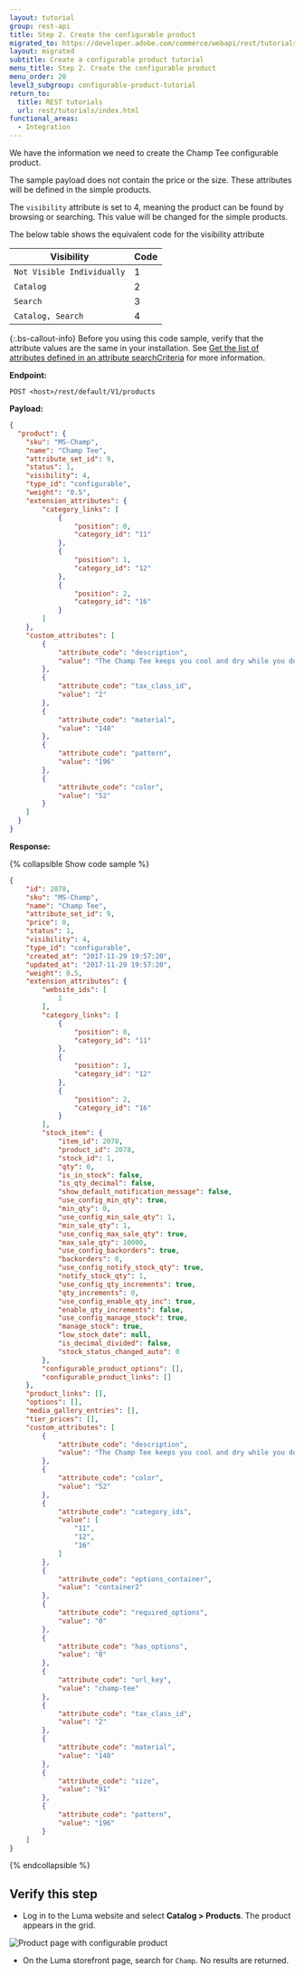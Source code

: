 ```yaml
---
layout: tutorial
group: rest-api
title: Step 2. Create the configurable product
migrated_to: https://developer.adobe.com/commerce/webapi/rest/tutorials/configurable-product/create-configurable-product/
layout: migrated
subtitle: Create a configurable product tutorial
menu_title: Step 2. Create the configurable product
menu_order: 20
level3_subgroup: configurable-product-tutorial
return_to:
  title: REST tutorials
  url: rest/tutorials/index.html
functional_areas:
  - Integration
---
```


We have the information we need to create the Champ Tee configurable product.

The sample payload does not contain the price or the size. These attributes will be defined in the simple products.

The `visibility` attribute is set to 4, meaning the product can be found by browsing or searching. This value will be changed for the simple products.

The below table shows the equivalent code for the visibility attribute

Visibility | Code
--- | ---
`Not Visible Individually` | 1
`Catalog` | 2
`Search` | 3
`Catalog, Search` | 4

{:.bs-callout-info}
Before you using this code sample, verify that the attribute values are the same in your installation. See [Get the list of attributes defined in an attribute searchCriteria](https://developer.adobe.com/commerce/webapi/rest/tutorials/configurable-product/plan-product) for more information.

**Endpoint:**

`POST <host>/rest/default/V1/products`

**Payload:**

```json
{
  "product": {
    "sku": "MS-Champ",
    "name": "Champ Tee",
    "attribute_set_id": 9,
    "status": 1,
    "visibility": 4,
    "type_id": "configurable",
    "weight": "0.5",
    "extension_attributes": {
        "category_links": [
            {
                "position": 0,
                "category_id": "11"
            },
            {
                "position": 1,
                "category_id": "12"
            },
            {
                "position": 2,
                "category_id": "16"
            }
        ]
    },
    "custom_attributes": [
        {
            "attribute_code": "description",
            "value": "The Champ Tee keeps you cool and dry while you do your thing. Let everyone know who you are by adding your name on the back for only $10."
        },
        {
            "attribute_code": "tax_class_id",
            "value": "2"
        },
        {
            "attribute_code": "material",
            "value": "148"
        },
        {
            "attribute_code": "pattern",
            "value": "196"
        },
        {
            "attribute_code": "color",
            "value": "52"
        }
    ]
  }
}
```

**Response:**

{% collapsible Show code sample %}
```json
{
    "id": 2078,
    "sku": "MS-Champ",
    "name": "Champ Tee",
    "attribute_set_id": 9,
    "price": 0,
    "status": 1,
    "visibility": 4,
    "type_id": "configurable",
    "created_at": "2017-11-29 19:57:20",
    "updated_at": "2017-11-29 19:57:20",
    "weight": 0.5,
    "extension_attributes": {
        "website_ids": [
            1
        ],
        "category_links": [
            {
                "position": 0,
                "category_id": "11"
            },
            {
                "position": 1,
                "category_id": "12"
            },
            {
                "position": 2,
                "category_id": "16"
            }
        ],
        "stock_item": {
            "item_id": 2078,
            "product_id": 2078,
            "stock_id": 1,
            "qty": 0,
            "is_in_stock": false,
            "is_qty_decimal": false,
            "show_default_notification_message": false,
            "use_config_min_qty": true,
            "min_qty": 0,
            "use_config_min_sale_qty": 1,
            "min_sale_qty": 1,
            "use_config_max_sale_qty": true,
            "max_sale_qty": 10000,
            "use_config_backorders": true,
            "backorders": 0,
            "use_config_notify_stock_qty": true,
            "notify_stock_qty": 1,
            "use_config_qty_increments": true,
            "qty_increments": 0,
            "use_config_enable_qty_inc": true,
            "enable_qty_increments": false,
            "use_config_manage_stock": true,
            "manage_stock": true,
            "low_stock_date": null,
            "is_decimal_divided": false,
            "stock_status_changed_auto": 0
        },
        "configurable_product_options": [],
        "configurable_product_links": []
    },
    "product_links": [],
    "options": [],
    "media_gallery_entries": [],
    "tier_prices": [],
    "custom_attributes": [
        {
            "attribute_code": "description",
            "value": "The Champ Tee keeps you cool and dry while you do your thing. Let everyone know who you are by adding your name on the back for only $10."
        },
        {
            "attribute_code": "color",
            "value": "52"
        },
        {
            "attribute_code": "category_ids",
            "value": [
                "11",
                "12",
                "16"
            ]
        },
        {
            "attribute_code": "options_container",
            "value": "container2"
        },
        {
            "attribute_code": "required_options",
            "value": "0"
        },
        {
            "attribute_code": "has_options",
            "value": "0"
        },
        {
            "attribute_code": "url_key",
            "value": "champ-tee"
        },
        {
            "attribute_code": "tax_class_id",
            "value": "2"
        },
        {
            "attribute_code": "material",
            "value": "148"
        },
        {
            "attribute_code": "size",
            "value": "91"
        },
        {
            "attribute_code": "pattern",
            "value": "196"
        }
    ]
}
```
{% endcollapsible %}

## Verify this step

*  Log in to the Luma website and select **Catalog > Products**. The product appears in the grid.

  ![Product page with configurable product](https://developer.adobe.com/commerce/webapi/rest/images/products-page.png)

*  On the Luma storefront page, search for `Champ`. No results are returned.
